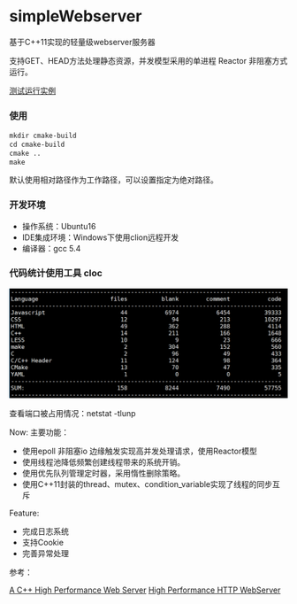 # simpleWebserver
基于C++11实现的轻量级webserver服务器

支持GET、HEAD方法处理静态资源，并发模型采用的单进程 Reactor 非阻塞方式运行。

[测试运行实例](http://106.53.11.204:8080/)
### 使用
```
mkdir cmake-build
cd cmake-build
cmake ..
make
```
默认使用相对路径作为工作路径，可以设置指定为绝对路径。

### 开发环境
- 操作系统：Ubuntu16
- IDE集成环境：Windows下使用clion远程开发
- 编译器：gcc 5.4

### 代码统计使用工具 cloc
![QQ截图20200620161048](https://raw.githubusercontent.com/githublss/image/master/image/QQ%E6%88%AA%E5%9B%BE20200620161048.png)

查看端口被占用情况：netstat -tlunp



Now:
主要功能：
- 使用epoll 非阻塞io 边缘触发实现高并发处理请求，使用Reactor模型
- 使用线程池降低频繁创建线程带来的系统开销。
- 使用优先队列管理定时器，采用惰性删除策略。
- 使用C++11封装的thread、mutex、condition_variable实现了线程的同步互斥

Feature:
- 完成日志系统
- 支持Cookie
- 完善异常处理

参考：

[A C++ High Performance Web Server](https://github.com/linyacool/WebServer)
[High Performance HTTP WebServer](https://github.com/linw7/TKeed)